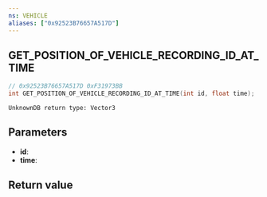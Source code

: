 ```yaml
---
ns: VEHICLE
aliases: ["0x92523B76657A517D"]
---
```

## GET_POSITION_OF_VEHICLE_RECORDING_ID_AT_TIME

```c
// 0x92523B76657A517D 0xF31973BB
int GET_POSITION_OF_VEHICLE_RECORDING_ID_AT_TIME(int id, float time);
```

```
UnknownDB return type: Vector3
```

## Parameters
* **id**:
* **time**:

## Return value
